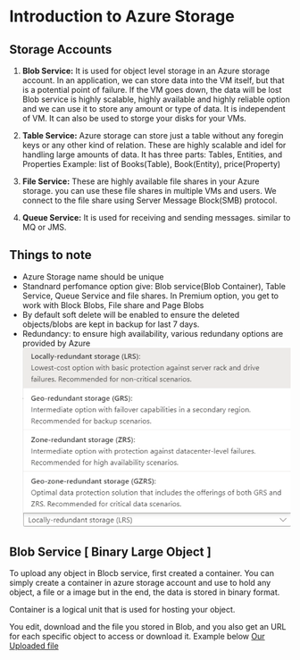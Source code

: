 # Introduction to Azure Storage

## Storage Accounts

1. **Blob Service:** It is used for object level storage in an Azure storage account. In an application, we can store data into the VM itself, but that is a potential point of failure. If the VM goes down, the data will be lost Blob service is highly scalable, highly available and highly reliable option and we can use it to store any amount or type of data. It is independent of VM. It can also be used to storge your disks for your VMs.

2. **Table Service:** Azure storage can store just a table without any foregin keys or any other kind of relation. These are highly scalable and idel for handling large amounts of data. It has three parts: Tables, Entities, and Properties
   Example: list of Books(Table), Book(Entity), price(Property)

3. **File Service:** These are highly available file shares in your Azure storage. you can use these file shares in multiple VMs and users. We connect to the file share using Server Message Block(SMB) protocol.

4. **Queue Service:** It is used for receiving and sending messages. similar to MQ or JMS.

## Things to note

- Azure Storage name should be unique
- Standnard perfomance option give: Blob service(Blob Container), Table Service, Queue Service and file shares. In Premium option, you get to work with Block Blobs, File share and Page Blobs
- By default soft delete will be enabled to ensure the deleted objects/blobs are kept in backup for last 7 days.
- Redundancy: to ensure high availability, various redundany options are provided by Azure
  ![redundancy](./images/5.png)

## Blob Service \[ Binary Large Object \]

To upload any object in Blocb service, first created a container. You can simply create a container in azure storage account and use to hold any object, a file or a image but in the end, the data is stored in binary format.

Container is a logical unit that is used for hosting your object.

You edit, download and the file you stored in Blob, and you also get an URL for each specific object to access or download it. Example below
[Our Uploaded file](https://manishstorage01.blob.core.windows.net/data/Manish_Kumar_Resume_June_2021.pdf)
